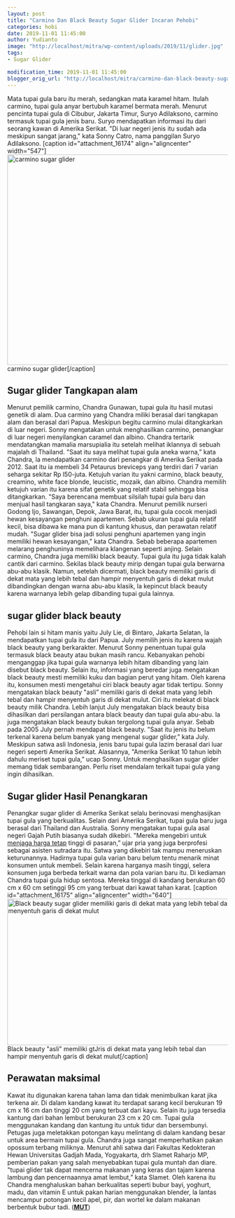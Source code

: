 ```yaml
---
layout: post
title: "Carmino Dan Black Beauty Sugar Glider Incaran Pehobi"
categories: hobi
date: 2019-11-01 11:45:00
author: Yudianto
image: "http://localhost/mitra/wp-content/uploads/2019/11/glider.jpg"
tags:
- Sugar Glider

modification_time: 2019-11-01 11:45:00
blogger_orig_url: "http://localhost/mitra/carmino-dan-black-beauty-sugar-glider.html"
---
```


Mata tupai gula baru itu merah, sedangkan mata karamel hitam. Itulah carmino, tupai gula anyar bertubuh karamel bermata merah. Menurut pencinta tupai gula di Cibubur, Jakarta Timur, Suryo Adilaksono, carmino termasuk tupai gula jenis baru. Suryo mendapatkan informasi itu dari seorang kawan di Amerika Serikat. "Di luar negeri jenis itu sudah ada meskipun sangat jarang," kata Sonny Catro, nama panggilan Suryo Adilaksono.
[caption id="attachment_16174" align="aligncenter" width="547"]<a href="http://127.0.0.1/mitra/wp-content/uploads/2019/11/sugarglider_547x480.jpg"><img class="wp-image-16174 size-full" src="http://127.0.0.1/mitra/wp-content/uploads/2019/11/sugarglider_547x480.jpg" alt="carmino sugar glider" width="547" height="480" /></a> carmino sugar glider[/caption]
<h2>Sugar glider Tangkapan alam</h2>
Menurut pemilik carmino, Chandra Gunawan, tupai gula itu hasil mutasi genetik di alam. Dua carmino yang Chandra miliki berasal dari tangkapan alam dan berasal dari Papua. Meskipun begitu carmino mulai ditangkarkan di luar negeri. Sonny mengatakan untuk menghasilkan carmino, penangkar di luar negeri menyilangkan caramel dan albino.
Chandra tertarik mendatangkan mamalia marsupialia itu setelah melihat iklannya di sebuah majalah di Thailand. "Saat itu saya melihat tupai gula aneka warna,” kata Chandra, la mendapatkan carmino dari penangkar di Amerika Serikat pada 2012. Saat itu ia membeli 34 Petaurus breviceps yang terdiri dari 7 varian seharga sekitar Rp l50-juta.
Ketujuh varian itu yakni carmino, black beauty, creamino, white face blonde, leucistic, mozaik, dan albino. Chandra memilih ketujuh varian itu karena sifat genetik yang relatif stabil sehingga bisa ditangkarkan. "Saya berencana membuat silsilah tupai gula baru dan menjual hasil tangkaran saya," kata Chandra.
Menurut pemilik nurseri Godong Ijo, Sawangan, Depok, Jawa Barat, itu, tupai gula cocok menjadi hewan kesayangan penghuni apartemen. Sebab ukuran tupai gula relatif kecil, bisa dibawa ke mana pun di kantung khusus, dan perawatan relatif mudah. "Sugar glider bisa jadi solusi penghuni apartemen yang ingin memiliki hewan kesayangan," kata Chandra. Sebab beberapa apartemen melarang penghuninya memelihara klangenan seperti anjing.
Selain carmino, Chandra juga memiliki black beauty. Tupai gula itu juga tidak kalah cantik dari carmino. Sekilas black beauty mirip dengan tupai gula berwarna abu-abu klasik. Namun, setelah dicermati, black beauty memiliki garis di dekat mata yang lebih tebal dan hampir menyentuh garis di dekat mulut dibandingkan dengan warna abu-abu klasik, la kepincut black beauty karena warnanya lebih gelap dibanding tupai gula lainnya.
<h2>sugar glider black beauty</h2>
Pehobi lain si hitam manis yaitu July Lie, di Bintaro, Jakarta Selatan, la mendapatkan tupai gula itu dari Papua. July memilih jenis itu karena wajah black beauty yang berkarakter. Menurut Sonny penentuan tupai gula termasuk black beauty atau bukan masih rancu. Kebanyakan pehobi menganggap jika tupai gula warnanya lebih hitam dibanding yang lain disebut black beauty.
Selain itu, informasi yang beredar juga mengatakan black beauty mesti memiliki kuku dan bagian perut yang hitam. Oleh karena itu, konsumen mesti mengetahui ciri black beauty agar tidak tertipu. Sonny mengatakan black beauty "asli” memiliki garis di dekat mata yang lebih tebal dan hampir menyentuh garis di dekat mulut. Ciri itu melekat di black beauty milik Chandra.
Lebih lanjut July mengatakan black beauty bisa dihasilkan dari persilangan antara black beauty dan tupai gula abu-abu. la juga mengatakan black beauty bukan tergolong tupai gula anyar. Sebab pada 2005 July pernah mendapat black beauty. "Saat itu jenis itu belum terkenal karena belum banyak yang mengenal sugar glider,” kata July.
Meskipun satwa asli Indonesia, jenis baru tupai gula lazim berasal dari luar negeri seperti Amerika Serikat. Alasannya, "Amerika Serikat 10 tahun lebih dahulu meriset tupai gula,” ucap Sonny. Untuk menghasilkan sugar glider memang tidak sembarangan. Perlu riset mendalam terkait tupai gula yang ingin dihasilkan.
<h2>Sugar glider Hasil Penangkaran</h2>
Penangkar sugar glider di Amerika Serikat selalu berinovasi menghasijkan tupai gula yang berkualitas. Selain dari Amerika Serikat, tupai gula baru juga berasal dari Thailand dan Australia. Sonny mengatakan tupai gula asal negeri Gajah Putih biasanya sudah dikebiri. "Mereka mengebiri untuk <a class="" style="width: auto !important;" href="http://127.0.0.1/mitra/kiat-menjaga-kolam-koi-outdoor-tetap.html" data-wpil-post-to-id="">menjaga harga tetap</a> tinggi di pasaran,” ujar pria yang juga berprofesi sebagai asisten sutradara itu.
Satwa yang dikebiri tak mampu meneruskan keturunannya. Hadirnya tupai gula varian baru belum tentu menarik minat konsumen untuk membeli. Selain karena harganya masih tinggi, selera konsumen juga berbeda terkait warna dan pola varian baru itu. Di kediaman Chandra tupai gula hidup sentosa. Mereka tinggal di kandang berukuran 60 cm x 60 cm setinggi 95 cm yang terbuat dari kawat tahan karat.
[caption id="attachment_16175" align="aligncenter" width="640"]<a href="http://127.0.0.1/mitra/wp-content/uploads/2019/11/sugarglider_640x334.jpg"><img class="wp-image-16175 size-full" src="http://127.0.0.1/mitra/wp-content/uploads/2019/11/sugarglider_640x334.jpg" alt="Black beauty sugar glider memiliki garis di dekat mata yang lebih tebal dan hampir menyentuh garis di dekat mulut" width="640" height="334" /></a> Black beauty "asli" memiliki gtJris di dekat mata yang lebih tebal dan hampir menyentuh garis di dekat mulut[/caption]
<h2>Perawatan maksimal</h2>
Kawat itu digunakan karena tahan lama dan tidak menimbulkan karat jika terkena air. Di dalam kandang kawat itu terdapat sarang kecil berukuran 19 cm x 16 cm dan tinggi 20 cm yang terbuat dari kayu. Selain itu juga tersedia kantung dari bahan lembut berukuran 23 cm x 20 cm. Tupai gula menggunakan kandang dan kantung itu untuk tidur dan bersembunyi.
Petugas juga meletakkan potongan kayu melintang di dalam kandang besar untuk area bermain tupai gula. Chandra juga sangat memperhatikan pakan opossum terbang miliknya. Menurut ahli satwa dari Fakultas Kedokteran Hewan Universitas Gadjah Mada, Yogyakarta, drh Slamet Raharjo MP, pemberian pakan yang salah menyebabkan tupai gula muntah dan diare.
"tupai glider tak dapat mencerna makanan yang keras dan tajam karena lambung dan pencernaannya amat lembut,” kata Slamet. Oleh karena itu Chandra menghaluskan bahan berkualitas seperti bubur bayi, yoghurt, madu, dan vitamin E untuk pakan harian menggunakan blender, la lantas mencampur potongan kecil apel, pir, dan wortel ke dalam makanan berbentuk bubur tadi. (<a href="http://127.0.0.1/mitra/"><b>MUT</b></a>)
